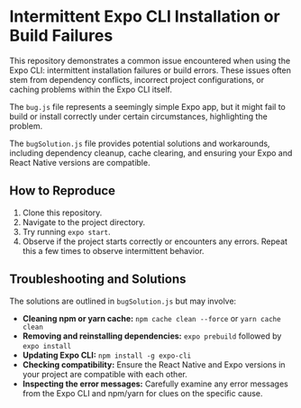 # Intermittent Expo CLI Installation or Build Failures

This repository demonstrates a common issue encountered when using the Expo CLI: intermittent installation failures or build errors.  These issues often stem from dependency conflicts, incorrect project configurations, or caching problems within the Expo CLI itself.

The `bug.js` file represents a seemingly simple Expo app, but it might fail to build or install correctly under certain circumstances, highlighting the problem.

The `bugSolution.js` file provides potential solutions and workarounds, including dependency cleanup, cache clearing, and ensuring your Expo and React Native versions are compatible.

## How to Reproduce

1. Clone this repository.
2. Navigate to the project directory.
3. Try running `expo start`.
4. Observe if the project starts correctly or encounters any errors.  Repeat this a few times to observe intermittent behavior.

## Troubleshooting and Solutions

The solutions are outlined in `bugSolution.js` but may involve:

* **Cleaning npm or yarn cache:** `npm cache clean --force` or `yarn cache clean`
* **Removing and reinstalling dependencies:** `expo prebuild` followed by `expo install`
* **Updating Expo CLI:** `npm install -g expo-cli`
* **Checking compatibility:** Ensure the React Native and Expo versions in your project are compatible with each other.
* **Inspecting the error messages:** Carefully examine any error messages from the Expo CLI and npm/yarn for clues on the specific cause.
